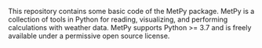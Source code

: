 
This repository contains some basic code of the MetPy package. MetPy is a collection of tools in Python for reading, visualizing, and performing calculations with weather data. MetPy supports Python >= 3.7 and is freely available under a permissive open source license.
